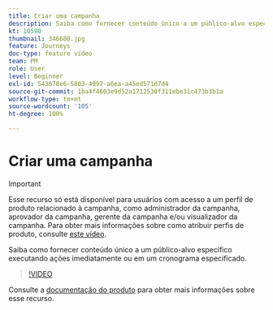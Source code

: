 ```yaml
---
title: Criar uma campanha
description: Saiba como fornecer conteúdo único a um público-alvo específico executando ações imediatamente ou em um cronograma especificado.
kt: 10590
thumbnail: 346680.jpg
feature: Journeys
doc-type: feature video
team: PM
role: User
level: Beginner
exl-id: 543678e6-5803-4997-a6ea-a45ed571d7d4
source-git-commit: 1ba4f4603e9d52a1712530f311ebe31c473b3b1a
workflow-type: tm+mt
source-wordcount: '105'
ht-degree: 100%

---
```


# Criar uma campanha

>[!IMPORTANT]
>
>Esse recurso só está disponível para usuários com acesso a um perfil de produto relacionado à campanha, como administrador da campanha, aprovador da campanha, gerente da campanha e/ou visualizador da campanha. Para obter mais informações sobre como atribuir perfis de produto, consulte [este vídeo](/help/set-up-access/access-management.md).

Saiba como fornecer conteúdo único a um público-alvo específico executando ações imediatamente ou em um cronograma especificado.

>[!VIDEO](https://video.tv.adobe.com/v/346680?quality=12&learn=on)

Consulte a [documentação do produto](https://experienceleague.adobe.com/docs/journey-optimizer/using/campaigns/get-started-with-campaigns.html?lang=pt-BR) para obter mais informações sobre esse recurso.
